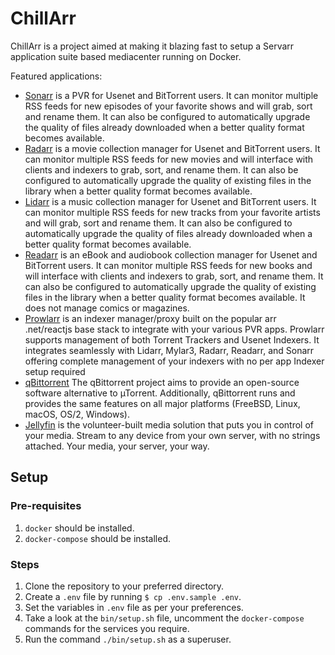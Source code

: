 # ChillArr
ChillArr is a project aimed at making it blazing fast to setup a Servarr application suite based mediacenter running on Docker.

Featured applications:
- [Sonarr](https://sonarr.tv/) is a PVR for Usenet and BitTorrent users. It can monitor multiple RSS feeds for new episodes of your favorite shows and will grab, sort and rename them. It can also be configured to automatically upgrade the quality of files already downloaded when a better quality format becomes available.
- [Radarr](https://radarr.video/) is a movie collection manager for Usenet and BitTorrent users. It can monitor multiple RSS feeds for new movies and will interface with clients and indexers to grab, sort, and rename them. It can also be configured to automatically upgrade the quality of existing files in the library when a better quality format becomes available.
- [Lidarr](https://lidarr.audio/) is a music collection manager for Usenet and BitTorrent users. It can monitor multiple RSS feeds for new tracks from your favorite artists and will grab, sort and rename them. It can also be configured to automatically upgrade the quality of files already downloaded when a better quality format becomes available.
- [Readarr](https://readarr.com/) is an eBook and audiobook collection manager for Usenet and BitTorrent users. It can monitor multiple RSS feeds for new books and will interface with clients and indexers to grab, sort, and rename them. It can also be configured to automatically upgrade the quality of existing files in the library when a better quality format becomes available. It does not manage comics or magazines.
- [Prowlarr](https://wiki.servarr.com/prowlarr) is an indexer manager/proxy built on the popular arr .net/reactjs base stack to integrate with your various PVR apps. Prowlarr supports management of both Torrent Trackers and Usenet Indexers. It integrates seamlessly with Lidarr, Mylar3, Radarr, Readarr, and Sonarr offering complete management of your indexers with no per app Indexer setup required
- [qBittorrent](https://www.qbittorrent.org/) The qBittorrent project aims to provide an open-source software alternative to µTorrent. Additionally, qBittorrent runs and provides the same features on all major platforms (FreeBSD, Linux, macOS, OS/2, Windows).
- [Jellyfin](https://jellyfin.org/) is the volunteer-built media solution that puts you in control of your media. Stream to any device from your own server, with no strings attached. Your media, your server, your way.

## Setup

### Pre-requisites
1. `docker` should be installed.
2. `docker-compose` should be installed.

### Steps
1. Clone the repository to your preferred directory.
2. Create a `.env` file by running `$ cp .env.sample .env`.
3. Set the variables in `.env` file as per your preferences.
4. Take a look at the `bin/setup.sh` file, uncomment the `docker-compose` commands for the services you require.
5. Run the command `./bin/setup.sh` as a superuser.